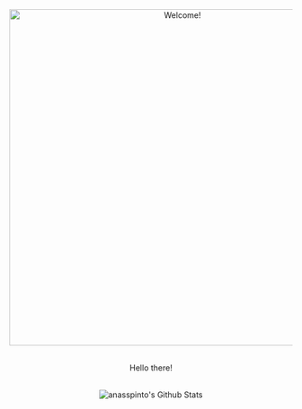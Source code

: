 <div align="center" width="50">

<img src="https://i.imgur.com/Pg7x6F2.gif" alt="Welcome!" width="600"/>

</div>

<div align="center">
  
<br>

Hello there! 
  
<br>

</div>

<div align="center">

<img align="center" src="https://github-readme-stats.vercel.app/api?username=anasspinto&theme=dark&show_icons=true" alt="anasspinto's Github Stats">
</br>
